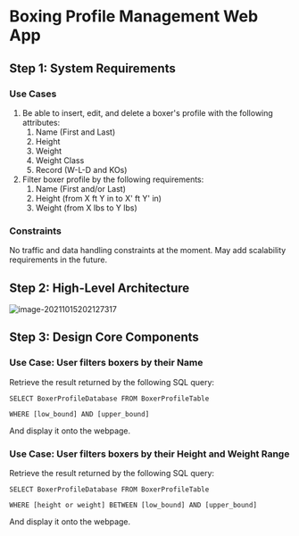 # Boxing Profile Management Web App

## Step 1: System Requirements

### Use Cases

1. Be able to insert, edit, and delete a boxer's profile with the following attributes:
   1. Name (First and Last)
   2. Height
   3. Weight
   4. Weight Class
   5. Record (W-L-D and KOs)
2. Filter boxer profile by the following requirements:
   1. Name (First and/or Last)
   2. Height (from X ft Y in to X' ft Y' in)
   3. Weight (from X lbs to Y lbs)

### Constraints

No traffic and data handling constraints at the moment. May add scalability requirements in the future.

## Step 2: High-Level Architecture

![image-20211015202127317](C:\Users\windows\AppData\Roaming\Typora\typora-user-images\image-20211015202127317.png)

## Step 3: Design Core Components

### Use Case: User filters boxers by their Name

Retrieve the result returned by the following SQL query:

`SELECT BoxerProfileDatabase FROM BoxerProfileTable `

`WHERE [low_bound] AND [upper_bound]`

And display it onto the webpage.

### Use Case: User filters boxers by their Height and Weight Range

Retrieve the result returned by the following SQL query:

`SELECT BoxerProfileDatabase FROM BoxerProfileTable `

`WHERE [height or weight] BETWEEN [low_bound] AND [upper_bound]`

And display it onto the webpage.